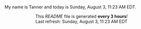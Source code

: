 My name is Tanner and today is Sunday, August 3, 11:23 AM EDT.

<p align="center">This <i>README</i> file is generated <b>every 3 hours</b>!</br>Last refresh: Sunday, August 3, 11:23 AM EDT<br /></p>
